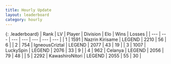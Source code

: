 ```yaml
---
title: Hourly Update
layout: leaderboard
category: hourly
---
```


{: .leaderboard}
| Rank | LV | Player | Division | Elo | Wins | Losses |
| --- | --- | --- | --- | --- | --- | --- |
| <span data-change="0">1</span> | 1591 | <span title="ID: 315148">Nazrin Kirisame</span> | LEGEND | <span data-change="0">2210</span> | <span data-change="0">56</span> | <span data-change="0">6</span> |
| <span data-change="0">2</span> | 754 | <span title="ID: 69018">IgneousCriztal</span> | LEGEND | <span data-change="0">2077</span> | <span data-change="0">43</span> | <span data-change="0">19</span> |
| <span data-change="0">3</span> | 1007 | <span title="ID: 498412">LuckySpin</span> | LEGEND | <span data-change="20">2076</span> | <span data-change="3">33</span> | <span data-change="0">9</span> |
| <span data-change="0">4</span> | 962 | <span title="ID: 222362">Celanya</span> | LEGEND | <span data-change="0">2056</span> | <span data-change="0">79</span> | <span data-change="0">48</span> |
| <span data-change="0">5</span> | 2292 | <span title="ID: 164871">KawashiroNitori</span> | LEGEND | <span data-change="0">2055</span> | <span data-change="0">55</span> | <span data-change="0">30</span> |
